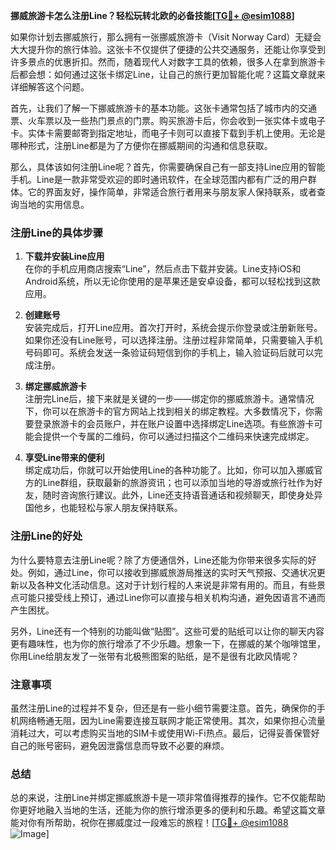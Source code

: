 **挪威旅游卡怎么注册Line？轻松玩转北欧的必备技能[[TG💪+ @esim1088](https://t.me/s/esim1088)]**

如果你计划去挪威旅行，那么拥有一张挪威旅游卡（Visit Norway Card）无疑会大大提升你的旅行体验。这张卡不仅提供了便捷的公共交通服务，还能让你享受到许多景点的优惠折扣。然而，随着现代人对数字工具的依赖，很多人在拿到旅游卡后都会想：如何通过这张卡绑定Line，让自己的旅行更加智能化呢？这篇文章就来详细解答这个问题。

首先，让我们了解一下挪威旅游卡的基本功能。这张卡通常包括了城市内的交通票、火车票以及一些热门景点的门票。购买旅游卡后，你会收到一张实体卡或电子卡。实体卡需要邮寄到指定地址，而电子卡则可以直接下载到手机上使用。无论是哪种形式，注册Line都是为了方便你在挪威期间的沟通和信息获取。

那么，具体该如何注册Line呢？首先，你需要确保自己有一部支持Line应用的智能手机。Line是一款非常受欢迎的即时通讯软件，在全球范围内都有广泛的用户群体。它的界面友好，操作简单，非常适合旅行者用来与朋友家人保持联系，或者查询当地的实用信息。

### 注册Line的具体步骤

1. **下载并安装Line应用**  
   在你的手机应用商店搜索“Line”，然后点击下载并安装。Line支持iOS和Android系统，所以无论你使用的是苹果还是安卓设备，都可以轻松找到这款应用。

2. **创建账号**  
   安装完成后，打开Line应用。首次打开时，系统会提示你登录或注册新账号。如果你还没有Line账号，可以选择注册。注册过程非常简单，只需要输入手机号码即可。系统会发送一条验证码短信到你的手机上，输入验证码后就可以完成注册。

3. **绑定挪威旅游卡**  
   注册完Line后，接下来就是关键的一步——绑定你的挪威旅游卡。通常情况下，你可以在旅游卡的官方网站上找到相关的绑定教程。大多数情况下，你需要登录旅游卡的会员账户，并在账户设置中选择绑定Line选项。有些旅游卡可能会提供一个专属的二维码，你可以通过扫描这个二维码来快速完成绑定。

4. **享受Line带来的便利**  
   绑定成功后，你就可以开始使用Line的各种功能了。比如，你可以加入挪威官方的Line群组，获取最新的旅游资讯；也可以添加当地的导游或旅行社作为好友，随时咨询旅行建议。此外，Line还支持语音通话和视频聊天，即使身处异国他乡，也能轻松与家人朋友保持联系。

### 注册Line的好处

为什么要特意去注册Line呢？除了方便通信外，Line还能为你带来很多实际的好处。例如，通过Line，你可以接收到挪威旅游局推送的实时天气预报、交通状况更新以及各种文化活动信息。这对于计划行程的人来说是非常有用的。而且，有些景点可能只接受线上预订，通过Line你可以直接与相关机构沟通，避免因语言不通而产生困扰。

另外，Line还有一个特别的功能叫做“贴图”。这些可爱的贴纸可以让你的聊天内容更有趣味性，也为你的旅行增添了不少乐趣。想象一下，在挪威的某个咖啡馆里，你用Line给朋友发了一张带有北极熊图案的贴纸，是不是很有北欧风情呢？

### 注意事项

虽然注册Line的过程并不复杂，但还是有一些小细节需要注意。首先，确保你的手机网络畅通无阻，因为Line需要连接互联网才能正常使用。其次，如果你担心流量消耗过大，可以考虑购买当地的SIM卡或使用Wi-Fi热点。最后，记得妥善保管好自己的账号密码，避免因泄露信息而导致不必要的麻烦。

### 总结

总的来说，注册Line并绑定挪威旅游卡是一项非常值得推荐的操作。它不仅能帮助你更好地融入当地的生活，还能为你的旅行增添更多的便利和乐趣。希望这篇文章能对你有所帮助，祝你在挪威度过一段难忘的旅程！[[TG💪+ @esim1088](https://t.me/s/esim1088) ![Image](https://i.postimg.cc/4NQfJmqS/Snipaste-2025-05-13-00-14-12.png)]
